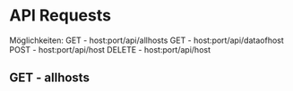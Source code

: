 # API Requests
Möglichkeiten:
  GET - host:port/api/allhosts
  GET - host:port/api/dataofhost
  POST - host:port/api/host
  DELETE - host:port/api/host

## GET - allhosts
